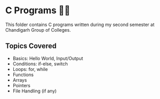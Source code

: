 # C Programs 👨‍💻

This folder contains C programs written during my second semester at Chandigarh Group of Colleges.

## Topics Covered
- Basics: Hello World, Input/Output
- Conditions: if-else, switch
- Loops: for, while
- Functions
- Arrays
- Pointers
- File Handling (if any)